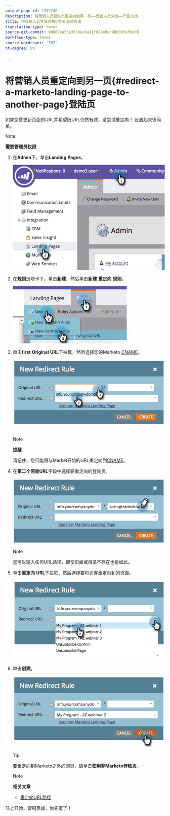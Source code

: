 ```yaml
---
unique-page-id: 2359740
description: 将营销人员登陆页重定向到另一页——营销人员文档——产品文档
title: 将营销人员登陆页重定向到其他页面
translation-type: tm+mt
source-git-commit: 00887ea53e395bea3a11fd28e0ac98b085ef6ed8
workflow-type: tm+mt
source-wordcount: '167'
ht-degree: 0%

---
```



# 将营销人员重定向到另一页{#redirect-a-marketo-landing-page-to-another-page}登陆页

如果您曾更新页面的URL并希望旧URL仍然有效，请尝试重定向！ 设置起来很简单。

>[!NOTE]
>
>**需要管理员权限**

1. 在&#x200B;**Admin**&#x200B;下，单击&#x200B;**Landing** **Pages**。

   ![](assets/image2014-9-25-15-3a43-3a39.png)

1. 在&#x200B;**规则**&#x200B;选项卡下，单击&#x200B;**新建**，然后单击&#x200B;**新建** **重定向** **规则**。

   ![](assets/two-1.png)

1. 单击&#x200B;**first** **Original** **URL**&#x200B;下拉框，然后选择您的Marketo [CNAME](customize-your-landing-page-urls-with-a-cname.md)。

   ![](assets/image2014-9-25-15-3a46-3a20.png)

   >[!NOTE]
   >
   >**提醒**
   >
   >
   >请记住，您只能将与Market开始的URL重定向到[CNAME](customize-your-landing-page-urls-with-a-cname.md)。

1. 在&#x200B;**第二个原始URL**&#x200B;字段中选择要重定向的登陆页。

   ![](assets/image2014-9-25-15-3a47-3a20.png)

   >[!NOTE]
   >
   >您可以输入任何URL路径，即使页面或目录不存在也是如此。

1. 单击&#x200B;**重定向** **URL**&#x200B;下拉框，然后选择要将访客重定向到的页面。

   ![](assets/image2014-9-25-15-3a47-3a53.png)

1. 单击&#x200B;**创建**。

   ![](assets/image2014-9-25-15-3a48-3a5.png)

   >[!TIP]
   >
   >要重定向到Marketo之外的网页，请单击&#x200B;**使用非Marketo登陆页**。

   >[!NOTE]
   >
   >**相关文章**
   >
   >    
   >    
   >    * [重定向URL路径](../../../../product-docs/demand-generation/landing-pages/personalizing-landing-pages/redirect-a-url-path.md)


马上开始，营销英雄，你完蛋了！